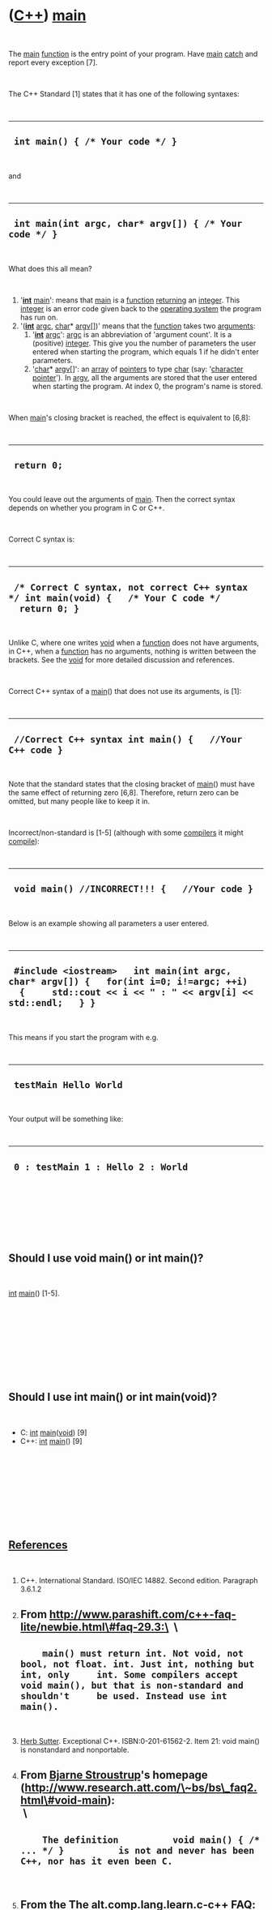 



 

 

 

 

 

([C++](Cpp.md)) [main](CppMain.md)
====================================

 

The [main](CppMain.md) [function](CppFunction.md) is the entry point
of your program. Have [main](CppMain.md) [catch](CppCatch.md) and
report every exception \[7\].

 

The C++ Standard \[1\] states that it has one of the following syntaxes:

 

  -----------------------------------
  ` int main() { /* Your code */ }`
  -----------------------------------

 

and

 

  ---------------------------------------------------------
  ` int main(int argc, char* argv[]) { /* Your code */ }`
  ---------------------------------------------------------

 

What does this all mean?

 

1.  '**[int](CppInt.md)** [main](CppMain.md)': means that
    [main](CppMain.md) is a [function](CppFunction.md)
    [returning](CppReturn.md) an [integer](CppInt.md). This
    [integer](CppInt.md) is an error code given back to the [operating
    system](CppOs.md) the program has run on.
2.  '(**[int](CppInt.md)** [argc](CppArgc.md), [char](CppChar.htm)\*
    [argv](CppArgv.md)\[\])' means that the [function](CppFunction.md)
    takes two [arguments](CppArgument.md):
    1.  '**[int](CppInt.md)** [argc](CppArgc.md)': [argc](CppArgc.htm)
        is an abbreviation of 'argument count'. It is a (positive)
        [integer](CppInt.md). This give you the number of parameters
        the user entered when starting the program, which equals 1 if he
        didn't enter parameters.
    2.  '[char](CppChar.md)\* [argv](CppArgv.md)\[\]': an
        [array](CppArray.md) of [pointers](CppPointer.md) to type
        [char](CppChar.md) (say: '[character](CppChar.md)
        [pointer](CppPointer.md)'). In [argv](CppArgv.md), all the
        arguments are stored that the user entered when starting
        the program. At index 0, the program's name is stored.

 

When [main](CppMain.md)'s closing bracket is reached, the effect is
equivalent to \[6,8\]:

 

  --------------
  ` return 0;`
  --------------

 

You could leave out the arguments of [main](CppMain.md). Then the
correct syntax depends on whether you program in C or C++.

 

Correct C syntax is:

 

  ------------------------------------------------------------------------------------------------------
  ` /* Correct C syntax, not correct C++ syntax */ int main(void) {   /* Your C code */   return 0; }`
  ------------------------------------------------------------------------------------------------------

 

Unlike C, where one writes [void](CppVoid.md) when a
[function](CppFunction.md) does not have arguments, in C++, when a
[function](CppFunction.md) has no arguments, nothing is written between
the brackets. See the [void](CppVoid.md) for more detailed discussion
and references.

 

Correct C++ syntax of a [main](CppMain.md)() that does not use its
arguments, is \[1\]:

 

  ----------------------------------------------------------
  ` //Correct C++ syntax int main() {   //Your C++ code }`
  ----------------------------------------------------------

 

Note that the standard states that the closing bracket of
[main](CppMain.md)() must have the same effect of returning zero
\[6,8\]. Therefore, return zero can be omitted, but many people like to
keep it in.

 

Incorrect/non-standard is \[1-5\] (although with some
[compilers](CppCompiler.md) it might [compile](CppCompile.md)):

 

  -------------------------------------------------
  ` void main() //INCORRECT!!! {   //Your code }`
  -------------------------------------------------

 

Below is an example showing all parameters a user entered.

 

  ---------------------------------------------------------------------------------------------------------------------------------------------------------
  ` #include <iostream>   int main(int argc, char* argv[]) {   for(int i=0; i!=argc; ++i)   {     std::cout << i << " : " << argv[i] << std::endl;   } }`
  ---------------------------------------------------------------------------------------------------------------------------------------------------------

 

This means if you start the program with e.g.

 

  -------------------------
  ` testMain Hello World`
  -------------------------

 

Your output will be something like:

 

  -------------------------------------
  ` 0 : testMain 1 : Hello 2 : World`
  -------------------------------------

 

 

 

 

Should I use void main() or int main()?
---------------------------------------

 

[int](CppInt.md) [main](CppMain.md)() \[1-5\].

 

 

 

 

 

Should I use int main() or int main(void)?
------------------------------------------

 

-   C: [int](CppInt.md) [main](CppMain.md)([void](CppVoid.htm)) \[9\]
-   C++: [int](CppInt.md) [main](CppMain.md)() \[9\]

 

 

 

 

 

[References](CppReferences.md)
-------------------------------

 

1.  C++. International Standard. ISO/IEC 14882. Second edition.
    Paragraph 3.6.1.2
2.  From http://www.parashift.com/c++-faq-lite/newbie.html\#faq-29.3:\
     \
      ---------------------------------------------------------------------------------------------------------------------------------------------------------------------------------------------------------------------------------
      `     main() must return int. Not void, not bool, not float. int. Just int, nothing but int, only     int. Some compilers accept void main(), but that is non-standard and shouldn't     be used. Instead use int main().     `
      ---------------------------------------------------------------------------------------------------------------------------------------------------------------------------------------------------------------------------------

     
3.  [Herb Sutter](CppHerbSutter.md). Exceptional C++.
    ISBN:0-201-61562-2. Item 21: void main() is nonstandard
    and nonportable.
4.  From [Bjarne Stroustrup](CppBjarneStroustrup.md)'s homepage
    (http://www.research.att.com/\~bs/bs\_faq2.html\#void-main):\
     \
      -------------------------------------------------------------------------------------------------------------------------------
      `     The definition          void main() { /* ... */ }          is not and never has been C++, nor has it even been C.     `
      -------------------------------------------------------------------------------------------------------------------------------

     
5.  From the The alt.comp.lang.learn.c-c++ FAQ:
    http://ma.rtij.nl/acllc-c++.FAQ.html\#q3.4: 3.4: Why does everyone
    make so much fuss about "void main()"?\
     \
      ------------------------------------------------------------------------------------------------------------------------------------------------------------------------------------------------------------------------------------------------------------------------------------------------------------
      `     Because the return type of the main() function must be int in both C and C++. Anything else is undefined. Bottom line - don't try to start a thread about this in alt.comp.lang.learn.c-c++ as it has already been discussed many, many times and generates more flamage than any other topic.     `
      ------------------------------------------------------------------------------------------------------------------------------------------------------------------------------------------------------------------------------------------------------------------------------------------------------------

     
6.  C++. International Standard. ISO/IEC 14882. Second edition.
    Paragraph 3.6.1.5
7.  [Bjarne Stroustrup](CppBjarneStroustrup.md). The C++ Programming
    Language (4th edition). 2013. ISBN: 978-0-321-56384-2. Chapter 13.7.
    Advice. page 387: '\[27\] 'Have main() catch and report every
    exception'
8.  Working Draft, Standard for Programming Language C++.
    International Standard. ISO/IEC document number N3936. 2014-08-22.
    Paragraph 3.6.1.5
9.  Working Draft, Standard for Programming Language C++.
    2014-08-22. N3936. Paragraph C.1.7. First change. 'In C++, a
    function declared with an empty parameter list takes no arguments.
    In C, an empty parameter list means that the number and type of the
    function arguments are unknown.'

 

 

 

 

 





 



